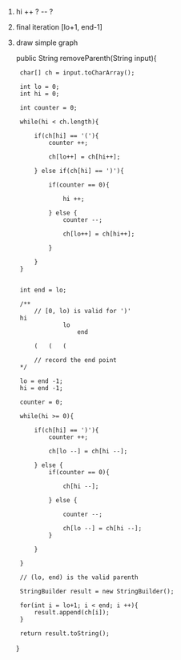 
1. hi ++ ? -- ?

2. final iteration [lo+1, end-1]

3. draw simple graph


	public String removeParenth(String input){

		char[] ch = input.toCharArray();

		int lo = 0;
		int hi = 0;

		int counter = 0;

		while(hi < ch.length){

			if(ch[hi] == '('){
				counter ++;

				ch[lo++] = ch[hi++];

			} else if(ch[hi] == ')'){

				if(counter == 0){

					hi ++;

				} else {
					counter --;

					ch[lo++] = ch[hi++];

				}

			}
		}


		int end = lo;

		/**
			// [0, lo) is valid for ')'
		hi
					lo	
						end
					
			(	(	(
		
			// record the end point
		*/

		lo = end -1;
		hi = end -1;

		counter = 0;

		while(hi >= 0){

			if(ch[hi] == ')'){
				counter ++;

				ch[lo --] = ch[hi --];

			} else {
				if(counter == 0){

					ch[hi --];

				} else {

					counter --;

					ch[lo --] = ch[hi --];
				}

			}

		}

		// (lo, end) is the valid parenth

		StringBuilder result = new StringBuilder();

		for(int i = lo+1; i < end; i ++){
			result.append(ch[i]);
		}

		return result.toString();

	}